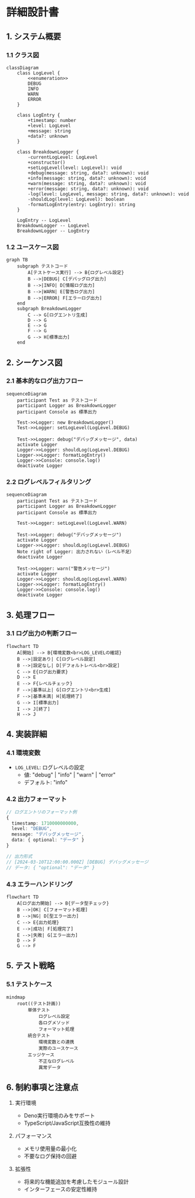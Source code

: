 # 詳細設計書

## 1. システム概要

### 1.1 クラス図

```mermaid
classDiagram
    class LogLevel {
        <<enumeration>>
        DEBUG
        INFO
        WARN
        ERROR
    }

    class LogEntry {
        +timestamp: number
        +level: LogLevel
        +message: string
        +data?: unknown
    }

    class BreakdownLogger {
        -currentLogLevel: LogLevel
        +constructor()
        +setLogLevel(level: LogLevel): void
        +debug(message: string, data?: unknown): void
        +info(message: string, data?: unknown): void
        +warn(message: string, data?: unknown): void
        +error(message: string, data?: unknown): void
        -log(level: LogLevel, message: string, data?: unknown): void
        -shouldLog(level: LogLevel): boolean
        -formatLogEntry(entry: LogEntry): string
    }

    LogEntry -- LogLevel
    BreakdownLogger -- LogLevel
    BreakdownLogger -- LogEntry
```

### 1.2 ユースケース図

```mermaid
graph TB
    subgraph テストコード
        A[テストケース実行] --> B{ログレベル設定}
        B -->|DEBUG| C[デバッグログ出力]
        B -->|INFO| D[情報ログ出力]
        B -->|WARN| E[警告ログ出力]
        B -->|ERROR| F[エラーログ出力]
    end
    subgraph BreakdownLogger
        C --> G[ログエントリ生成]
        D --> G
        E --> G
        F --> G
        G --> H[標準出力]
    end
```

## 2. シーケンス図

### 2.1 基本的なログ出力フロー

```mermaid
sequenceDiagram
    participant Test as テストコード
    participant Logger as BreakdownLogger
    participant Console as 標準出力

    Test->>Logger: new BreakdownLogger()
    Test->>Logger: setLogLevel(LogLevel.DEBUG)
    
    Test->>Logger: debug("デバッグメッセージ", data)
    activate Logger
    Logger->>Logger: shouldLog(LogLevel.DEBUG)
    Logger->>Logger: formatLogEntry()
    Logger->>Console: console.log()
    deactivate Logger
```

### 2.2 ログレベルフィルタリング

```mermaid
sequenceDiagram
    participant Test as テストコード
    participant Logger as BreakdownLogger
    participant Console as 標準出力

    Test->>Logger: setLogLevel(LogLevel.WARN)
    
    Test->>Logger: debug("デバッグメッセージ")
    activate Logger
    Logger->>Logger: shouldLog(LogLevel.DEBUG)
    Note right of Logger: 出力されない（レベル不足）
    deactivate Logger
    
    Test->>Logger: warn("警告メッセージ")
    activate Logger
    Logger->>Logger: shouldLog(LogLevel.WARN)
    Logger->>Logger: formatLogEntry()
    Logger->>Console: console.log()
    deactivate Logger
```

## 3. 処理フロー

### 3.1 ログ出力の判断フロー

```mermaid
flowchart TD
    A[開始] --> B{環境変数<br>LOG_LEVELの確認}
    B -->|設定あり| C[ログレベル設定]
    B -->|設定なし| D[デフォルトレベル<br>設定]
    C --> E{ログ出力要求}
    D --> E
    E --> F{レベルチェック}
    F -->|基準以上| G[ログエントリ<br>生成]
    F -->|基準未満| H[処理終了]
    G --> I[標準出力]
    I --> J[終了]
    H --> J
```

## 4. 実装詳細

### 4.1 環境変数

- `LOG_LEVEL`: ログレベルの設定
  - 値: "debug" | "info" | "warn" | "error"
  - デフォルト: "info"

### 4.2 出力フォーマット

```typescript
// ログエントリのフォーマット例
{
  timestamp: 1710000000000,
  level: "DEBUG",
  message: "デバッグメッセージ",
  data: { optional: "データ" }
}

// 出力形式
// [2024-03-10T12:00:00.000Z] [DEBUG] デバッグメッセージ
// データ: { "optional": "データ" }
```

### 4.3 エラーハンドリング

```mermaid
flowchart TD
    A[ログ出力開始] --> B{データ型チェック}
    B -->|OK| C[フォーマット処理]
    B -->|NG| D[型エラー出力]
    C --> E{出力処理}
    E -->|成功| F[処理完了]
    E -->|失敗| G[エラー出力]
    D --> F
    G --> F
```

## 5. テスト戦略

### 5.1 テストケース

```mermaid
mindmap
    root((テスト計画))
        単体テスト
            ログレベル設定
            各ログメソッド
            フォーマット処理
        統合テスト
            環境変数との連携
            実際のユースケース
        エッジケース
            不正なログレベル
            異常データ
```

## 6. 制約事項と注意点

1. 実行環境
   - Deno実行環境のみをサポート
   - TypeScript/JavaScript互換性の維持

2. パフォーマンス
   - メモリ使用量の最小化
   - 不要なログ保持の回避

3. 拡張性
   - 将来的な機能追加を考慮したモジュール設計
   - インターフェースの安定性維持
